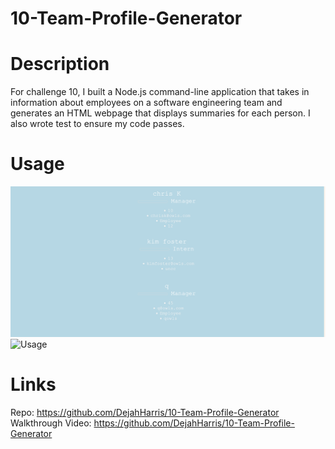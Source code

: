 # 10-Team-Profile-Generator
# Description
For challenge 10, I built a Node.js command-line application that takes in information about employees on a software engineering team and generates an HTML webpage that displays summaries for each person. I also wrote test to ensure my code passes. 

# Usage
![Usage](/images/Screenshot%202022-12-13%20at%207.02.56%20PM.png "Screenshot 1")
![Usage](https://drive.google.com/file/d/1xJCxoK1faFfYpuGch7UAmRTgb74m1K0b/view "Screenshot 2")

# Links
Repo: https://github.com/DejahHarris/10-Team-Profile-Generator
Walkthrough Video: https://github.com/DejahHarris/10-Team-Profile-Generator